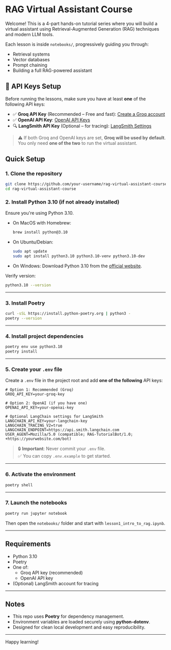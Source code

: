 # RAG Virtual Assistant Course

Welcome! This is a 4-part hands-on tutorial series where you will build a virtual assistant using Retrieval-Augmented Generation (RAG) techniques and modern LLM tools.

Each lesson is inside `notebooks/`, progressively guiding you through:

- Retrieval systems
- Vector databases
- Prompt chaining
- Building a full RAG-powered assistant

## 🔑 API Keys Setup

Before running the lessons, make sure you have at least **one** of the following API keys:

- ✅ **Groq API Key** (Recommended – Free and fast): [Create a Groq account](https://console.groq.com)
- ✅ **OpenAI API Key**: [OpenAI API Keys](https://platform.openai.com/api-keys)
- 🔍 **LangSmith API Key** (Optional – for tracing): [LangSmith Settings](https://smith.langchain.com/o/0a40799b-2bb0-55cc-a7b6-c65896228e62/settings)

> ⚠️ If both Groq and OpenAI keys are set, **Groq will be used by default**.  
> You only need **one of the two** to run the virtual assistant.

## Quick Setup

### 1. Clone the repository

```bash
git clone https://github.com/your-username/rag-virtual-assistant-course.git
cd rag-virtual-assistant-course
```

### 2. Install Python 3.10 (if not already installed)

Ensure you're using Python 3.10.

- On MacOS with Homebrew:
  ```bash
  brew install python@3.10
  ```

- On Ubuntu/Debian:
  ```bash
  sudo apt update
  sudo apt install python3.10 python3.10-venv python3.10-dev
  ```

- On Windows:
  Download Python 3.10 from the [official website](https://www.python.org/downloads/release/python-3100/).

Verify version:

```bash
python3.10 --version
```

---

### 3. Install Poetry

```bash
curl -sSL https://install.python-poetry.org | python3 -
poetry --version
```

---

### 4. Install project dependencies

```bash
poetry env use python3.10
poetry install
```

---

### 5. Create your `.env` file

Create a `.env` file in the project root and add **one of the following** API keys:

```env
# Option 1: Recommended (Groq)
GROQ_API_KEY=your-groq-key

# Option 2: OpenAI (if you have one)
OPENAI_API_KEY=your-openai-key

# Optional LangChain settings for LangSmith
LANGCHAIN_API_KEY=your-langchain-key
LANGCHAIN_TRACING_V2=true
LANGCHAIN_ENDPOINT=https://api.smith.langchain.com
USER_AGENT=Mozilla/5.0 (compatible; RAG-TutorialBot/1.0; +https://yourwebsite.com/bot)
```

> 🔒 **Important**: Never commit your `.env` file.  
> ✅ You can copy `.env.example` to get started.

---

### 6. Activate the environment

```bash
poetry shell
```

---

### 7. Launch the notebooks

```bash
poetry run jupyter notebook
```

Then open the `notebooks/` folder and start with `lesson1_intro_to_rag.ipynb`.

---

## Requirements

- Python 3.10
- Poetry
- One of:
  - Groq API key (recommended)
  - OpenAI API key
- (Optional) LangSmith account for tracing

---

## Notes

- This repo uses **Poetry** for dependency management.
- Environment variables are loaded securely using **python-dotenv**.
- Designed for clean local development and easy reproducibility.

---

Happy learning!